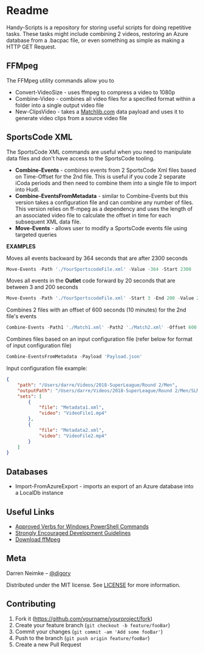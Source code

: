 # Readme

Handy-Scripts is a repository for storing useful scripts for doing repetitive tasks.  These tasks might include combining 2 videos, restoring an Azure database from a .bacpac file, or even something as simple as making a HTTP GET Request.

## FFMpeg

The FFMpeg utility commands allow you to 

* Convert-VideoSize - uses ffmpeg to compress a video to 1080p
* Combine-Video - combines all video files for a specified format within a folder into a single output video file
* New-ClipsVideo - takes a [Matchlib.com](https://matchlib.com) data payload and uses it to generate video clips from a source video file

## SportsCode XML

The SportsCode XML commands are useful when you need to manipulate data files and don't have access to the SportsCode tooling. 

* **Combine-Events** - combines events from 2 SportsCode Xml files based on Time-Offset for the 2nd file.  This is useful if you code 2 separate iCoda periods and then need to combine them into a single file to import into Hudl.
* **Combine-EventsFromMetadata** - similar to Combine-Events but this version takes a configuration file and can combine any number of files.  This version relies on ff-mpeg as a dependency and uses the length of an associated video file to calculate the offset in time for each subsequent XML data file.
* **Move-Events** - allows user to modify a SportsCode events file using targeted queries

**EXAMPLES**

Moves all events backward by 364 seconds that are after 2300 seconds 

```powershell
Move-Events -Path './YourSportscodeFile.xml' -Value -364 -Start 2300
```

Moves all events in the **Outlet** code forward by 20 seconds that are between 3 and 200 seconds 

```powershell
Move-Events -Path './YourSportscodeFile.xml' -Start 3 -End 200 -Value 20 -Filter Outlet
```

Combines 2 files with an offset of 600 seconds (10 minutes) for the 2nd file's events 

```powershell
Combine-Events -Path1 './Match1.xml' -Path2 './Match2.xml' -Offset 600
```

Combines files based on an input configuration file (refer below for format of input configuration file)

```powershell
Combine-EventsFromMetadata -Payload 'Payload.json'
```

Input configuration file example:

```json
{
    "path": "/Users/darre/Videos/2018-SuperLeague/Round 2/Men",
    "outputPath": "/Users/darre/Videos/2018-SuperLeague/Round 2/Men/SLM-R2-Full.xml",
    "sets": [
        {
            "file": "Metadata1.xml",
            "video": "VideoFile1.mp4"
        },
        {
            "file": "Metadata2.xml",
            "video": "VideoFile2.mp4"
        }
    ]
}
```

## Databases

* Import-FromAzureExport - imports an export of an Azure database into a LocalDb instance

## Useful Links

* [Approved Verbs for Windows PowerShell Commands](https://msdn.microsoft.com/en-us/library/ms714428)
* [Strongly Encouraged Development Guidelines](https://msdn.microsoft.com/en-us/library/dd878270)
* [Download ffMpeg](https://www.ffmpeg.org/download.html)


## Meta

Darren Neimke – [@digory](https://twitter.com/digory)

Distributed under the MIT license. See [LICENSE](https://github.com/dneimke/handy-scripts/blob/master/LICENSE) for more information.



## Contributing

1. Fork it (<https://github.com/yourname/yourproject/fork>)
2. Create your feature branch (`git checkout -b feature/fooBar`)
3. Commit your changes (`git commit -am 'Add some fooBar'`)
4. Push to the branch (`git push origin feature/fooBar`)
5. Create a new Pull Request
